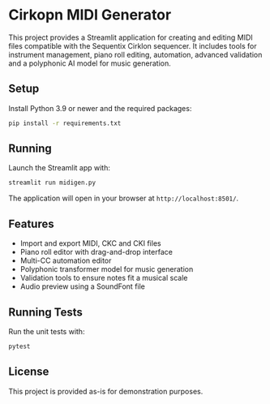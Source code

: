 # Cirkopn MIDI Generator

This project provides a Streamlit application for creating and editing MIDI files compatible with the Sequentix Cirklon sequencer. It includes tools for instrument management, piano roll editing, automation, advanced validation and a polyphonic AI model for music generation.

## Setup

Install Python 3.9 or newer and the required packages:

```bash
pip install -r requirements.txt
```

## Running

Launch the Streamlit app with:

```bash
streamlit run midigen.py
```

The application will open in your browser at `http://localhost:8501/`.

## Features

* Import and export MIDI, CKC and CKI files
* Piano roll editor with drag-and-drop interface
* Multi-CC automation editor
* Polyphonic transformer model for music generation
* Validation tools to ensure notes fit a musical scale
* Audio preview using a SoundFont file

## Running Tests

Run the unit tests with:

```bash
pytest
```

## License

This project is provided as-is for demonstration purposes.
